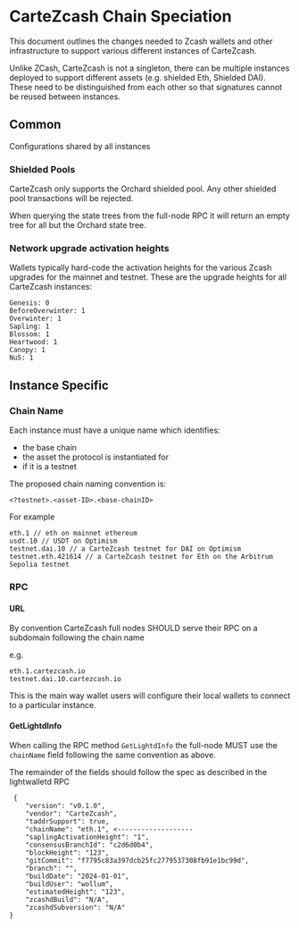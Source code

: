 # CarteZcash Chain Speciation

This document outlines the changes needed to Zcash wallets and other infrastructure to support various different instances of CarteZcash. 

Unlike ZCash, CarteZcash is not a singleton, there can be multiple instances deployed to support different assets (e.g. shielded Eth, Shielded DAI). These need to be distinguished from each other so that signatures cannot be reused between instances.

## Common

Configurations shared by all instances

### Shielded Pools

CarteZcash only supports the Orchard shielded pool. Any other shielded pool transactions will be rejected.

When querying the state trees from the full-node RPC it will return an empty tree for all but the Orchard state tree.

### Network upgrade activation heights

Wallets typically hard-code the activation heights for the various Zcash upgrades for the mainnet and testnet. These are the upgrade heights for all CarteZcash instances:

```
Genesis: 0
BeforeOverwinter: 1
Overwinter: 1
Sapling: 1
Blossom: 1
Heartwood: 1
Canopy: 1
Nu5: 1
```

## Instance Specific

### Chain Name

Each instance must have a unique name which identifies: 

- the base chain
- the asset the protocol is instantiated for
- if it is a testnet

The proposed chain naming convention is:

`<?testnet>.<asset-ID>.<base-chainID>`

For example

```shell
eth.1 // eth on mainnet ethereum
usdt.10 // USDT on Optimism
testnet.dai.10 // a CarteZcash testnet for DAI on Optimism
testnet.eth.421614 // a CarteZcash testnet for Eth on the Arbitrum Sepolia testnet
```

### RPC

#### URL

By convention CarteZcash full nodes SHOULD serve their RPC on a subdomain following the chain name

e.g.

```
eth.1.cartezcash.io
testnet.dai.10.cartezcash.io
```

This is the main way wallet users will configure their local wallets to connect to a particular instance.

#### GetLightdInfo

When calling the RPC method `GetLightdInfo` the full-node MUST use the `chainName` field following the same convention as above.
 
The remainder of the fields should follow the spec as described in the lightwalletd RPC

```
 {
    "version": "v0.1.0",
    "vendor": "CarteZcash",
    "taddrSupport": true,
    "chainName": "eth.1", <-------------------
    "saplingActivationHeight": "1",
    "consensusBranchId": "c2d6d0b4",
    "blockHeight": "123",
    "gitCommit": "f7795c83a397dcb25fc2779537308fb91e1bc99d",
    "branch": "",
    "buildDate": "2024-01-01",
    "buildUser": "wollum",
    "estimatedHeight": "123",
    "zcashdBuild": "N/A",
    "zcashdSubversion": "N/A"
}
```

